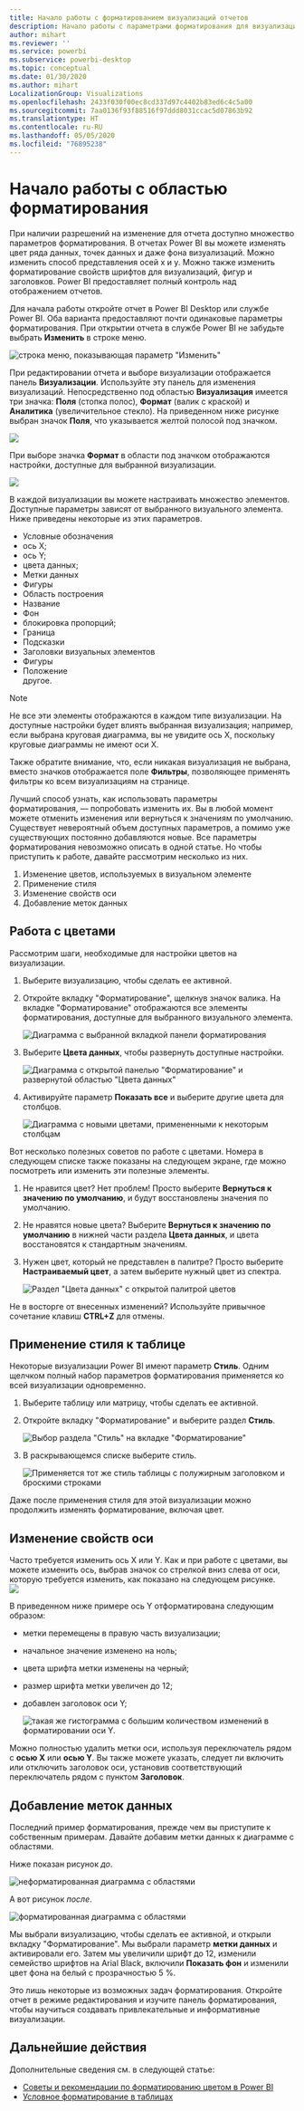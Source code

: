 ```yaml
---
title: Начало работы с форматированием визуализаций отчетов
description: Начало работы с параметрами форматирования для визуализаций отчетов
author: mihart
ms.reviewer: ''
ms.service: powerbi
ms.subservice: powerbi-desktop
ms.topic: conceptual
ms.date: 01/30/2020
ms.author: mihart
LocalizationGroup: Visualizations
ms.openlocfilehash: 2433f030f00ec8cd337d97c4402b83ed6c4c5a00
ms.sourcegitcommit: 7aa0136f93f88516f97ddd8031ccac5d07863b92
ms.translationtype: HT
ms.contentlocale: ru-RU
ms.lasthandoff: 05/05/2020
ms.locfileid: "76895238"
---
```

# <a name="getting-started-with-the-formatting-pane"></a>Начало работы с областью форматирования
При наличии разрешений на изменение для отчета доступно множество параметров форматирования. В отчетах Power BI вы можете изменять цвет ряда данных, точек данных и даже фона визуализаций. Можно изменить способ представления осей x и y. Можно также изменить форматирование свойств шрифтов для визуализаций, фигур и заголовков. Power BI предоставляет полный контроль над отображением отчетов.

Для начала работы откройте отчет в Power BI Desktop или службе Power BI. Оба варианта предоставляют почти одинаковые параметры форматирования. При открытии отчета в службе Power BI не забудьте выбрать **Изменить** в строке меню. 

![строка меню, показывающая параметр "Изменить"](media/service-getting-started-with-color-formatting-and-axis-properties/power-bi-edit.png)

При редактировании отчета и выборе визуализации отображается панель **Визуализации**. Используйте эту панель для изменения визуализаций. Непосредственно под областью **Визуализация** имеется три значка: **Поля** (стопка полос), **Формат** (валик с краской) и **Аналитика** (увеличительное стекло). На приведенном ниже рисунке выбран значок **Поля**, что указывается желтой полосой под значком.

![](media/service-getting-started-with-color-formatting-and-axis-properties/power-bi-format.png)

При выборе значка **Формат** в области под значком отображаются настройки, доступные для выбранной визуализации.  

![](media/service-getting-started-with-color-formatting-and-axis-properties/power-bi-format-selected.png)

В каждой визуализации вы можете настраивать множество элементов. Доступные параметры зависят от выбранного визуального элемента. Ниже приведены некоторые из этих параметров.

* Условные обозначения
* ось X;
* ось Y;
* цвета данных;
* Метки данных
* Фигуры
* Область построения
* Название
* Фон
* блокировка пропорций;
* Граница
* Подсказки
* Заголовки визуальных элементов
* Фигуры
* Положение    
другое.


> [!NOTE]
>  
> Не все эти элементы отображаются в каждом типе визуализации. На доступные настройки будет влиять выбранная визуализация; например, если выбрана круговая диаграмма, вы не увидите ось X, поскольку круговые диаграммы не имеют оси X.

Также обратите внимание, что, если никакая визуализация не выбрана, вместо значков отображается поле **Фильтры**, позволяющее применять фильтры ко всем визуализациям на странице.

Лучший способ узнать, как использовать параметры форматирования, — попробовать изменить их. Вы в любой момент можете отменить изменения или вернуться к значениям по умолчанию. Существует невероятный объем доступных параметров, а помимо уже существующих постоянно добавляются новые. Все параметры форматирования невозможно описать в одной статье. Но чтобы приступить к работе, давайте рассмотрим несколько из них. 

1. Изменение цветов, используемых в визуальном элементе   
2. Применение стиля    
3. Изменение свойств оси    
4. Добавление меток данных    




## <a name="working-with-colors"></a>Работа с цветами

Рассмотрим шаги, необходимые для настройки цветов на визуализации.

1. Выберите визуализацию, чтобы сделать ее активной.

2. Откройте вкладку "Форматирование", щелкнув значок валика. На вкладке "Форматирование" отображаются все элементы форматирования, доступные для выбранного визуального элемента.

    ![Диаграмма с выбранной вкладкой панели форматирования](media/service-getting-started-with-color-formatting-and-axis-properties/power-bi-formatting.png)

3. Выберите **Цвета данных**, чтобы развернуть доступные настройки.  

    ![Диаграмма с открытой панелью "Форматирование" и развернутой областью "Цвета данных"](media/service-getting-started-with-color-formatting-and-axis-properties/power-bi-data-colors.png)

4. Активируйте параметр **Показать все** и выберите другие цвета для столбцов.

    ![Диаграмма с новыми цветами, примененными к некоторым столбцам](media/service-getting-started-with-color-formatting-and-axis-properties/power-bi-change-colors.png)

Вот несколько полезных советов по работе с цветами. Номера в следующем списке также показаны на следующем экране, где можно посмотреть или изменить эти полезные элементы.

1. Не нравится цвет? Нет проблем! Просто выберите **Вернуться к значению по умолчанию**, и будут восстановлены значения по умолчанию. 

2. Не нравятся новые цвета? Выберите **Вернуться к значению по умолчанию** в нижней части раздела **Цвета данных**, и цвета восстановятся к стандартным значениям. 

3. Нужен цвет, который не представлен в палитре? Просто выберите **Настраиваемый цвет**, а затем выберите нужный цвет из спектра.  

   ![Раздел "Цвета данных" с открытой палитрой цветов](media/service-getting-started-with-color-formatting-and-axis-properties/power-bi-color-extras.png)

Не в восторге от внесенных изменений? Используйте привычное сочетание клавиш **CTRL+Z** для отмены.

## <a name="applying-a-style-to-a-table"></a>Применение стиля к таблице
Некоторые визуализации Power BI имеют параметр **Стиль**. Одним щелчком полный набор параметров форматирования применяется ко всей визуализации одновременно. 

1. Выберите таблицу или матрицу, чтобы сделать ее активной.   
1. Откройте вкладку "Форматирование" и выберите раздел **Стиль**.

   ![Выбор раздела "Стиль" на вкладке "Форматирование"](media/service-getting-started-with-color-formatting-and-axis-properties/power-bi-style.png)


1. В раскрывающемся списке выберите стиль. 

   ![Применяется тот же стиль таблицы с полужирным заголовком и броскими строками](media/service-getting-started-with-color-formatting-and-axis-properties/power-bi-style-flashy.png)

Даже после применения стиля для этой визуализации можно продолжить изменять форматирование, включая цвет.


## <a name="changing-axis-properties"></a>Изменение свойств оси

Часто требуется изменить ось X или Y. Как и при работе с цветами, вы можете изменить ось, выбрав значок со стрелкой вниз слева от оси, которую требуется изменить, как показано на следующем рисунке.  
![](media/service-getting-started-with-color-formatting-and-axis-properties/power-bi-y-axis.png)

В приведенном ниже примере ось Y отформатирована следующим образом:
- метки перемещены в правую часть визуализации;

- начальное значение изменено на ноль;

- цвета шрифта метки изменены на черный;

- размер шрифта метки увеличен до 12;

- добавлен заголовок оси Y;


    ![такая же гистограмма с большим количеством изменений в форматировании оси Y.](media/service-getting-started-with-color-formatting-and-axis-properties/power-bi-axis-changes.png)

Можно полностью удалить метки оси, используя переключатель рядом с **осью X** или **осью Y**. Вы также можете указать, следует ли включить или отключить заголовок оси, установив соответствующий переключатель рядом с пунктом **Заголовок**.  



## <a name="adding-data-labels"></a>Добавление меток данных    

Последний пример форматирования, прежде чем вы приступите к собственным примерам.  Давайте добавим метки данных к диаграмме с областями. 

Ниже показан рисунок *до*. 

![неформатированная диаграмма с областями](media/service-getting-started-with-color-formatting-and-axis-properties/power-bi-area-chart.png)


А вот рисунок *после*.

![форматированная диаграмма с областями](media/service-getting-started-with-color-formatting-and-axis-properties/power-bi-data-labels.png)

Мы выбрали визуализацию, чтобы сделать ее активной, и открыли вкладку "Форматирование".  Мы выбрали параметр **метки данных** и активировали его. Затем мы увеличили шрифт до 12, изменили семейство шрифтов на Arial Black, включили **Показать фон** и изменили цвет фона на белый с прозрачностью 5 %.

Это лишь некоторые из возможных задач форматирования. Откройте отчет в режиме редактирования и изучите панель форматирования, чтобы научиться создавать привлекательные и информативные визуализации.

## <a name="next-steps"></a>Дальнейшие действия
Дополнительные сведения см. в следующей статье:  

* [Советы и рекомендации по форматированию цветом в Power BI](service-tips-and-tricks-for-color-formatting.md)  
* [Условное форматирование в таблицах](../desktop-conditional-table-formatting.md)

